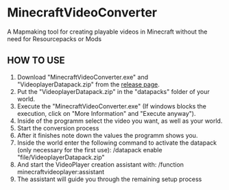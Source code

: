 # MinecraftVideoConverter

A Mapmaking tool for creating playable videos in Minecraft without the need for Resourcepacks or Mods

## HOW TO USE

1. Download "MinecraftVideoConverter.exe" and "VideoplayerDatapack.zip" from the [release page](https://github.com/raketenben/MinecraftVideoConverter/releases/tag/v1.1).
2. Put the "VideoplayerDatapack.zip" in the "datapacks" folder of your world.
3. Execute the "MinecraftVideoConverter.exe" (If windows blocks the execution, click on "More Information" and "Execute anyway").
4. Inside of the programm select the video you want, as well as your world.
5. Start the conversion process
6. After it finishes note down the values the programm shows you.
7. Inside the world enter the following command to activate the datapack (only necessary for the first use):
  /datapack enable "file/VideoplayerDatapack.zip"
8. And start the VideoPlayer creation assistant with:
  /function minecraftvideoplayer:assistant
9. The assistant will guide you through the remaining setup process 
